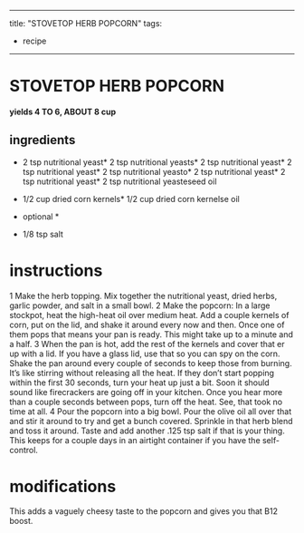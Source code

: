 

	
---
title: "STOVETOP HERB POPCORN"
tags:
  - recipe
---
# STOVETOP HERB POPCORN
#### yields 4 TO 6, ABOUT 8 cup
## ingredients
* 2 tsp nutritional yeast* 2 tsp nutritional yeasts* 2 tsp nutritional yeast* 2 tsp nutritional yeast* 2 tsp nutritional yeasto* 2 tsp nutritional yeast* 2 tsp nutritional yeast* 2 tsp nutritional yeasteseed oil

* 1/2 cup dried corn kernels* 1/2 cup dried corn kernelse oil



* optional *
* 1/8 tsp salt


# instructions
1 Make the herb topping. Mix together the nutritional yeast, dried herbs, garlic powder, and
salt in a small bowl.
2 Make the popcorn: In a large stockpot, heat the high-heat oil over medium heat. Add a
couple kernels of corn, put on the lid, and shake it around every now and then. Once one of
them pops that means your pan is ready. This might take up to a minute and a half.
3 When the pan is hot, add the rest of the kernels and cover that  er up with a lid. If you
have a glass lid, use that    so you can spy on the corn. Shake the pan around every couple of
seconds to keep those   from burning. It’s like stirring without releasing all the heat. If
they don’t start popping within the first 30 seconds, turn your heat up just a bit. Soon it
should sound like  firecrackers are going off in your kitchen. Once you hear more than a
couple seconds between pops, turn off the heat. See, that took no time at all.
4 Pour the popcorn into a big bowl. Pour the olive oil all over that and stir it around to try
and get a bunch covered. Sprinkle in that herb blend and toss it around. Taste and add another
.125 tsp salt if that is your thing. This keeps for a couple days in an airtight container if
you have the self-control.

# modifications

This adds a vaguely cheesy taste to the popcorn and gives you that B12 boost.
	

